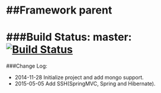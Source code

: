 ##Framework parent
========
###Build Status:
master:
[![Build Status](https://travis-ci.org/yangguangpiaosa/frame-parent.svg?branch=master)](https://travis-ci.org/yangguangpiaosa/frame-parent)
========
###Change Log:
* 2014-11-28  Initialize project and add mongo support.
* 2015-05-05  Add SSH(SpringMVC, Spring and Hibernate).